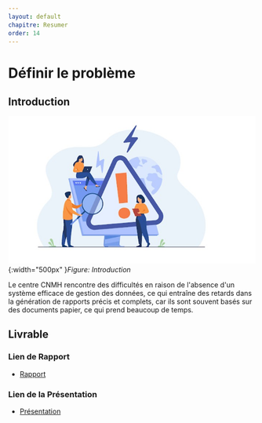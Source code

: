 ```yaml
---
layout: default
chapitre: Resumer
order: 14
---
```


# Définir le problème
<!-- new slide -->
## Introduction 
![Définir le problème](./images/Définir-problème.jpg){:width="500px" }*Figure: Introduction*

<!-- note -->
Le centre CNMH rencontre des difficultés en raison de l'absence d'un système efficace de gestion des données, ce qui entraîne des retards dans la génération de rapports précis et complets, car ils sont souvent basés sur des documents papier, ce qui prend beaucoup de temps.

<!-- new slide -->

## Livrable 

### Lien de Rapport
- [Rapport](/besoin/definir-probleme/rapport.html)

### Lien de la  Présentation
- [Présentation](/besoin/definir-probleme/presentation.html)


<!-- new slide -->


